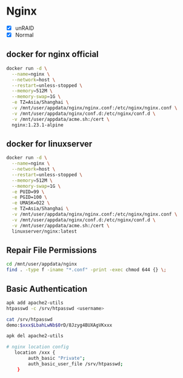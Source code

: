 # Nginx

- [x] unRAID
- [x] Normal

## docker for nginx official

```sh
docker run -d \
  --name=nginx \
  --network=host \
  --restart=unless-stopped \
  --memory=512M \
  --memory-swap=1G \
  -e TZ=Asia/Shanghai \
  -v /mnt/user/appdata/nginx/nginx.conf:/etc/nginx/nginx.conf \
  -v /mnt/user/appdata/nginx/conf.d:/etc/nginx/conf.d \
  -v /mnt/user/appdata/acme.sh:/cert \
  nginx:1.23.1-alpine
```

## docker for linuxserver

```sh
docker run -d \
  --name=nginx \
  --network=host \
  --restart=unless-stopped \
  --memory=512M \
  --memory-swap=1G \
  -e PUID=99 \
  -e PGID=100 \
  -e UMASK=022 \
  -e TZ=Asia/Shanghai \
  -v /mnt/user/appdata/nginx/nginx.conf:/etc/nginx/nginx.conf \
  -v /mnt/user/appdata/nginx/conf.d:/etc/nginx/conf.d \
  -v /mnt/user/appdata/acme.sh:/cert \
  linuxserver/nginx:latest
```

## Repair File Permissions

```sh
cd /mnt/user/appdata/nginx
find . -type f -iname "*.conf" -print -exec chmod 644 {} \;
```

## Basic Authentication

```sh
apk add apache2-utils
htpasswd -c /srv/htpasswd <username>

cat /srv/htpasswd
demo:$xxx$LbahLwNb$0rD/8Jzyg4BUXAgVKxxx

apk del apache2-utils

# nginx location config
   location /xxx {
        auth_basic "Private";
        auth_basic_user_file /srv/htpasswd;
    }
```
